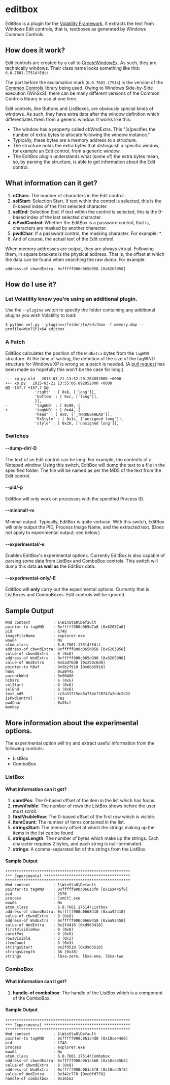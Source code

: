 # editbox
EditBox is a plugin for the [Volatility Framework](https://github.com/volatilityfoundation/volatility). It extracts the text from Windows Edit controls, that is, textboxes as generated by Windows Common Controls.

## How does it work?
Edit controls are created by a call to [CreateWindowEx](https://msdn.microsoft.com/en-us/library/windows/desktop/ms632680%28v=vs.85%29.aspx). As such, they are technically windows. Their class name looks something like this:
`6.0.7601.17514!Edit`

The part before the exclamation mark (`6.0.7601.17514`) is the version of the [Common Controls](http://msdn.microsoft.com/en-us/library/windows/desktop/bb775493%28v=vs.85%29.aspx) library being used. Owing to Windows Side-by-Side execution (WinSxS), there can be many different versions of the Common Controls library in use at one time.

Edit controls, like Buttons and ListBoxes, are obviously special kinds of windows. As such, they have extra data after the window definition which differentiates them from a generic window. It works like this:
* The window has a property called cbWndExtra. This "[s]pecifies the number of extra bytes to allocate following the window instance."
* Typically, these bytes are a memory address to a structure.
* The structure holds the extra bytes that distinguish a specific window, for example an Edit control, from a generic window.
* The EditBox plugin understands what (some of) the extra bytes mean, so, by parsing the structure, is able to get information about the Edit control.

## What information can it get?
1. **nChars**: The number of characters in the Edit control.
2. **selStart**: Selection Start. If text within the control is selected, this is the 0-based index of the first selected character.
3. **selEnd**: Selection End. If text within the control is selected, this is the 0-based index of the last selected character.
4. **isPwdControl**: Whether the EditBox is a password control, that is, characters are masked by another character.
5. **pwdChar**: If a password control, the masking character. For example: *.
6. And of course, the actual text of the Edit control.

When memory addresses are output, they are always virtual. Following them, in square brackets is the physical address. That is, the offset at which the data can be found when searching the raw dump. For example:

`address-of cbwndExtra: 0xfffff900c065d958 [0x6203958]`
## How do I use it?
### Let Volatility know you're using an additional plugin.
Use the `--plugins` switch to specify the folder containing any additional plugins you wish Volatility to load:
```
$ python vol.py --plugins=/folder/to/editbox -f memory.dmp --profile=Win7SP1x64 editbox
```
### A Patch
EditBox calculates the position of the `WndExtra` bytes from the `tagWND` structure. At the time of writing, the defintion of the size of the tagWND structure for Windows XP is wrong so a patch is needed. (A [pull request](https://github.com/volatilityfoundation/volatility/pull/185/commits) has been made so hopefully this won't be the case for long.)
```
--- xp.py.old	2015-03-21 13:52:20.264852000 +0000
+++ xp.py	2015-03-21 13:55:06.892852000 +0000
@@ -157,7 +157,7 @@
             'right' : [ 0x8, ['long']],
             'bottom' : [ 0xc, ['long']],
             }],
-            'tagWND' : [ 0x90, {
+            'tagWND' : [ 0xA4, {
             'head' : [ 0x0, ['_THRDESKHEAD']],
             'ExStyle' : [ 0x1c, ['unsigned long']],
             'style' : [ 0x20, ['unsigned long']],
```
### Switches
#### --dump-dir/-D
The text of an Edit control can be long. For example, the contents of a Notepad window. Using this switch, EditBox will dump the text to a file in the specified folder. The file will be named as per the MD5 of the text from the Edit control.
#### --pid/-p
EditBox will only work on processes with the specified Process ID.
#### --minimal/-m
Minimal output. Typically, EditBox is quite verbose. With this switch, EditBox will only output the PID, Process Image Name, and the extracted text. (Does not apply to experimental output; see below.)
#### --experimental/-e
Enables EditBox's experimental options. Currently EditBox is also capable of parsing some data from ListBox and ComboBox controls. This switch will dump this data **as well as** the EditBox data.
#### --experimental-only/-E
EditBox will **only** carry out the experimental options. Currently that is ListBoxes and ComboBoxes. Edit controls will be ignored.

## Sample Output
```
Wnd context          : 1\WinSta0\Default
pointer-to tagWND    : 0xfffff900c065d7a0 [0x62037a0]
pid                  : 1748
imageFileName        : explorer.exe
wow64                : No
atom_class           : 6.0.7601.17514!Edit
address-of cbwndExtra: 0xfffff900c065d958 [0x6203958]
value-of cbwndExtra  : 8 (0x8)
address-of WndExtra  : 0xfffff900c065d998 [0x6203998]
value-of WndExtra    : 0x5ad76d0 [0x250c6d0]
pointer-to hBuf      : 0x5b2f910 [0x8bb5910]
hWnd                 : 0xa044a
parenthWnd           : 0x90408
nChars               : 6 (0x6)
selStart             : 6 (0x6)
selEnd               : 6 (0x6)
text_md5             : cc2a31715ee8a734ef20747a2edc2d22
isPwdControl         : Yes
pwdChar              : 0x25cf
monkey
```
## More information about the experimental options.
The experimental option will try and extract useful information from the following controls:
* ListBox
* ComboBox

### ListBox
#### What information can it get?
1. **caretPos**: The 0-based offset of the item in the list which has focus.
2. **rowsVisible**: The number of rows the ListBox shows before the user must scroll.
3. **firstVisibleRow**: The 0-based offset of the first row which is visible.
4. **itemCount**: The number of items contained in the list.
5. **stringsStart**: The memory offset at which the strings making up the items in the list can be found.
6. **stringsLength**: The number of bytes which make up the strings. Each character requires 2 bytes, and each string is null-terminated.
7. **strings**: A comma-separated list of the strings from the ListBox.

#### Sample Output
```
*******************************************************
*** Experimental **************************************
*******************************************************
Wnd context          : 1\WinSta0\Default
pointer-to tagWND    : 0xfffff900c06615f0 [0x16a445f0]
pid                  : 2576
process              : ComCtl.exe
wow64                : No
atom_class           : 6.0.7601.17514!Listbox
address-of cbwndExtra: 0xfffff900c0668418 [0xaa92418]
value-of cbwndExtra  : 8 (0x8)
address-of WndExtra  : 0xfffff900c0668458 [0xaa92458]
value-of WndExtra    : 0x2fd410 [0xd963410]
firstVisibleRow      : 0 (0x0)
caretPos             : 0 (0x0)
rowsVisible          : 3 (0x3)
itemCount            : 3 (0x3)
stringsStart         : 0x2fd510 [0xd963510]
stringsLength        : 56 (0x38)
strings              : lbxa-zero, lbxa-one, lbxa-two

```
### ComboBox
#### What information can it get?
1. **handle-of combolbox**: The handle of the ListBox which is a component of the ComboBox.

#### Sample Output
```
*******************************************************
*** Experimental **************************************
*******************************************************
Wnd context          : 1\WinSta0\Default
pointer-to tagWND    : 0xfffff900c061c4d0 [0x18ce44d0]
pid                  : 1748
process              : explorer.exe
wow64                : No
atom_class           : 6.0.7601.17514!Combobox
address-of cbwndExtra: 0xfffff900c061c5b8 [0x18ce45b8]
value-of cbwndExtra  : 8 (0x8)
address-of WndExtra  : 0xfffff900c061c5f8 [0x18ce45f8]
value-of WndExtra    : 0x342c770 [0xc0fd770]
handle-of combolbox  : 0x10162
```
